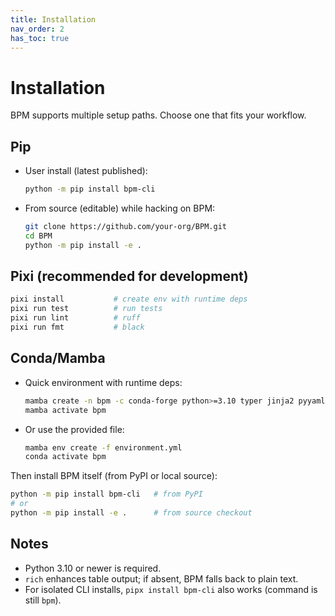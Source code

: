 ```yaml
---
title: Installation
nav_order: 2
has_toc: true
---
```


# Installation

BPM supports multiple setup paths. Choose one that fits your workflow.

## Pip

- User install (latest published):
  ```bash
  python -m pip install bpm-cli
  ```

- From source (editable) while hacking on BPM:
  ```bash
  git clone https://github.com/your-org/BPM.git
  cd BPM
  python -m pip install -e .
  ```

## Pixi (recommended for development)

```bash
pixi install           # create env with runtime deps
pixi run test          # run tests
pixi run lint          # ruff
pixi run fmt           # black
```

## Conda/Mamba

- Quick environment with runtime deps:
  ```bash
  mamba create -n bpm -c conda-forge python>=3.10 typer jinja2 pyyaml rich
  mamba activate bpm
  ```

- Or use the provided file:
  ```bash
  mamba env create -f environment.yml
  conda activate bpm
  ```

Then install BPM itself (from PyPI or local source):
```bash
python -m pip install bpm-cli   # from PyPI
# or
python -m pip install -e .      # from source checkout
```

## Notes

- Python 3.10 or newer is required.
- `rich` enhances table output; if absent, BPM falls back to plain text.
- For isolated CLI installs, `pipx install bpm-cli` also works (command is still `bpm`).

